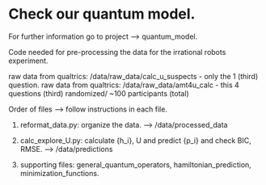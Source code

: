 # Check our quantum model.
For further information go to project --> quantum_model.


Code needed for pre-processing the data for the irrational robots experiment.

raw data from qualtrics: /data/raw_data/calc_u_suspects - only the 1 (third) question.
raw data from qualtrics: /data/raw_data/amt4u_calc - this 4 questions (third) randomized/ ~100 participants (total)

Order of files --> follow instructions in each file.

1. reformat_data.py:  organize the data. --> /data/processed_data
2. calc_explore_U.py: calculate {h_i}, U and predict {p_i} and check BIC, RMSE. --> /data/predictions

3. supporting files: general_quantum_operators, hamiltonian_prediction, minimization_functions.